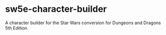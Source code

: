 # sw5e-character-builder
A character builder for the Star Wars conversion for Dungeons and Dragons 5th Edition.
